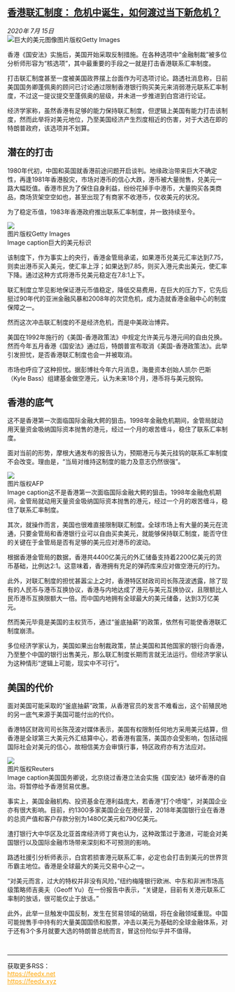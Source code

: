 <!--1594781148000-->
[香港联汇制度： 危机中诞生，如何渡过当下新危机？](http://www.bbc.com/zhongwen/simp/business-53402716)
------

<div><i>2020年 7月 15日</i></div><div><div class="story-body__inner" property="articleBody"><div class="media-landscape no-caption full-width lead"><span class="image-and-copyright-container"><img class="js-image-replace" alt="巨大的美元图像" src="https://images.weserv.nl/?url=ichef.bbci.co.uk/news/640/cpsprodpb/8D8B/production/_107453263_gettyimages-71026357.jpg"><span class="off-screen">图片版权</span><span class="story-image-copyright">Getty Images</span></span></div><p class="story-body__introduction">香港《国安法》实施后，美国开始采取反制措施。在各种选项中“金融制裁”被多位分析师形容为“核选项”，其中最重要的手段之一就是打击香港联系汇率制度。</p><div id="bbccom_mpu_3" class="bbccom_slot mpu-ad" aria-hidden="true"><div class="bbccom_advert"></div></div><p>打击联汇制度甚至一度被美国政界摆上台面作为可选项讨论。路透社消息称，日前美国国务卿蓬佩奥的顾问已讨论通过限制香港银行购买美元来消弱港元联系汇率制度，不过这一提议提交至蓬佩奥的层级，并未进一步推进到白宫进行论证。</p><p>经济学家称，虽然香港有足够的能力保持联汇制度，但逻辑上美国有能力打击该制度，然而此举将对美元地位，乃至美国经济产生烈度相近的伤害，对于大选在即的特朗普政府，该选项并不划算。</p><div id="bbccom_mpu_1_2" class="bbccom_slot mpu-ad" aria-hidden="true"><div class="bbccom_advert"></div></div><h2 class="story-body__crosshead">潜在的打击</h2><p>1980年代初，中国和英国就香港前途问题开启谈判。地缘政治带来巨大不确定性，再逢1981年香港股灾，市场对港币的信心大跌，港币被大量抛售，兑美元一路大幅贬值。香港市民为了保住自身利益，纷纷花掉手中港币，大量购买各类商品，商场货架空空如也，甚至出现了有商家不收港币，仅收美元的状况。</p><p>为了稳定币值，1983年香港政府推出联系汇率制度，并一致持续至今。</p><div class="media-landscape has-caption full-width"><span class="image-and-copyright-container"><img src="https://images.weserv.nl/?url=ichef.bbci.co.uk/news/640/cpsprodpb/17403/production/_107453259_gettyimages-476346170.jpg"><br><span class="off-screen">图片版权</span><span class="story-image-copyright">Getty Images</span></span><figcaption class="media-caption"><span class="off-screen">Image caption</span><span class="media-caption__text">巨大的美元标识</span></figcaption></div><p>该制度下，作为事实上的央行，香港金管局承诺，如果港币兑美元汇率达到7.75，则卖出港币买入美元，使汇率上浮；如果达到7.85，则买入港元卖出美元，使汇率下降。通过这种方式将港币兑美元稳定在7.8:1上下。</p><p>联汇制度立竿见影地保证港元币值稳定，降低交易费用，在巨大的压力下，它先后挺过90年代的亚洲金融风暴和2008年的次贷危机，成为造就香港金融中心的制度保障之一。</p><p>然而这次冲击联汇制度的不是经济危机，而是中美政治博弈。</p><p>美国在1992年施行的《美国-香港政策法》中规定允许美元与港元间的自由兑换。然而今年五月香港《国安法》通过后，特朗普宣布取消《美国-香港政策法》。此举引发担忧，是否香港联汇制度也会一并被取消。</p><p>市场也呼应了这种担忧。据彭博社今年六月消息，海曼资本创始人凯尔·巴斯（Kyle Bass）组建基金做空港元，认为未来18个月，港币将与美元脱钩。</p><h2 class="story-body__crosshead">香港的底气</h2><p>这不是香港第一次面临国际金融大鳄的狙击。1998年金融危机期间，金管局就动用天量资金吸纳国际资本抛售的港元，经过一个月的艰苦缠斗，稳住了联系汇率制度。</p><p>面对当前的形势，摩根大通发布的报告认为，预期港元与美元挂钩的联系汇率制度不会改变。理由是，“当局对维持这制度的能力及意志仍然很强”。</p><div class="media-landscape has-caption full-width"><span class="image-and-copyright-container"><img src="https://images.weserv.nl/?url=ichef.bbci.co.uk/news/640/cpsprodpb/126F9/production/_103331557_012681288-1.jpg"><br><span class="off-screen">图片版权</span><span class="story-image-copyright">AFP</span></span><figcaption class="media-caption"><span class="off-screen">Image caption</span><span class="media-caption__text">这不是香港第一次面临国际金融大鳄的狙击。1998年金融危机期间，金管局就动用天量资金吸纳国际资本抛售的港元，经过一个月的艰苦缠斗，稳住了联系汇率制度。</span></figcaption></div><p>其次，就操作而言，美国也很难直接限制联汇制度。全球市场上有大量的美元在流通，只要金管局和香港银行业可以自由买卖美元，就能够保持联汇制度，能否守住的关键在于金管局是否有足够的美元应对港币的波动。</p><p>根据香港金管局的数据，香港共4400亿美元的外汇储备支持着2200亿美元的货币基础，比例达2:1。这意味着，香港拥有充足的弹药库来应对做空港元的行为。</p><p>此外，对联汇制度的担忧甚嚣尘上之时，香港特区财政司司长陈茂波透露，除了现有的人民币与港币互换协议，香港与内地达成了港元与美元互换协议，且限额比人民币港币互换限额大一倍。而中国内地拥有全球最大的美元储备，达到3万亿美元。</p><p>然而美元毕竟是美国的主权货币，通过“釜底抽薪”的政策，依然有可能使香港联汇制度崩溃。</p><p>多位经济学家认为，美国如果出台制裁政策，禁止美国和其他国家的银行向香港，乃至整个中国的银行出售美元，那么联汇制度长期而言就无法运行。但经济学家认为这种情形“逻辑上可能，现实中不可行”。</p><h2 class="story-body__crosshead">美国的代价</h2><p>面对美国可能采取的“釜底抽薪”政策，从香港官员的发言不难看出，这个前殖民地的另一底气来源于美国可能付出的代价。</p><p>香港特区财政司司长陈茂波对媒体表示，美国有权限制任何地方采用美元结算，但香港是全球第三大美元外汇结算中心，若香港有震荡，美国亦会受影响，包括动摇国际社会对美元的信心，故相信美方会审慎行事，特区政府亦有方法应对。</p><div class="media-landscape has-caption full-width"><span class="image-and-copyright-container"><img src="https://images.weserv.nl/?url=ichef.bbci.co.uk/news/640/cpsprodpb/116BC/production/_113265317_hi062234830.jpg"><br><span class="off-screen">图片版权</span><span class="story-image-copyright">Reuters</span></span><figcaption class="media-caption"><span class="off-screen">Image caption</span><span class="media-caption__text">美国国务卿说，北京绕过香港立法会实施《国安法》破坏香港的自治。将暂停给予香港贸易优惠。</span></figcaption></div><p>事实上，美国金融机构、投资基金在港利益庞大，若香港“打个喷嚏”，对美国企业亦有很大影响。目前，约1300多家美国企业在港经营，2018年美国银行业在香港的总资产值和客户存款分别为1480亿美元和790亿美元。</p><p>渣打银行大中华区及北亚首席经济师丁爽也认为，这种政策过于激进，可能会对美国银行以及国际金融市场带来深刻和不可预测的影响。</p><p>路透社援引分析师表示，白宫若损害港元联系汇率，必定也会打击到美元的世界货币霸主地位。香港是全球最大的美元交易中心之一。</p><p>“对美元而言，过大的特权并非没有风险，”纽约梅隆银行欧洲、中东和非洲市场高级策略师吉奥夫（Geoff Yu）在一份报告中表示，“关键是，目前有关港元联系汇率制的放话，很可能仅止于放话。”</p><p>此外，此举一旦触发中国反制，发生在贸易领域的硝烟，将在金融领域重现。中国可能抛售手中持有的大量美国国债和股票，冲击以美元为基础的全球金融体系，对于还有3个多月就要大选的特朗普总统而言，冒这份险似乎并不值得。</p></div></div><br><hr><div>获取更多RSS：<br><a href="https://feedx.net" style="color:orange" target="_blank">https://feedx.net</a> <br><a href="https://feedx.xyz" style="color:orange" target="_blank">https://feedx.xyz</a><br></div>
